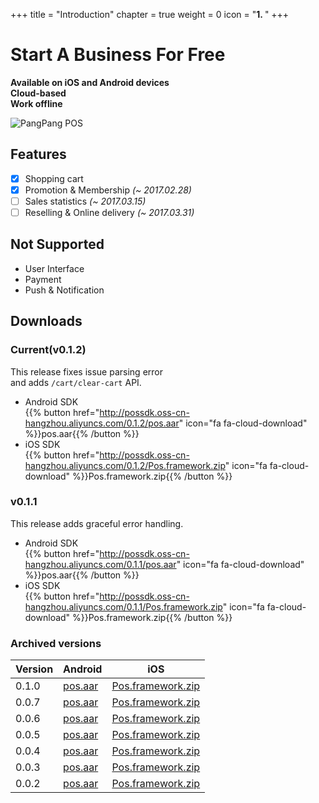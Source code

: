 +++
title = "Introduction"
chapter = true
weight = 0
icon = "<b>1. </b>"
+++

# Start A Business For Free

**Available on iOS and Android devices**  
**Cloud-based**  
**Work offline**

![PangPang POS](/images/pos.png)

## Features

- [x] Shopping cart
- [x] Promotion & Membership *(~ 2017.02.28)*
- [ ] Sales statistics *(~ 2017.03.15)*
- [ ] Reselling & Online delivery *(~ 2017.03.31)*
<!--- [ ] Legacy Interface *(~ 2017.01.15)*-->

## Not Supported

- User Interface
- Payment
- Push & Notification

## Downloads

### Current(v0.1.2)

This release fixes issue parsing error   
and adds `/cart/clear-cart` API.


- Android SDK  
  {{% button href="http://possdk.oss-cn-hangzhou.aliyuncs.com/0.1.2/pos.aar" icon="fa fa-cloud-download" %}}pos.aar{{% /button %}}
- iOS SDK  
  {{% button href="http://possdk.oss-cn-hangzhou.aliyuncs.com/0.1.2/Pos.framework.zip" icon="fa fa-cloud-download" %}}Pos.framework.zip{{% /button %}}

### v0.1.1

This release adds graceful error handling.

- Android SDK  
  {{% button href="http://possdk.oss-cn-hangzhou.aliyuncs.com/0.1.1/pos.aar" icon="fa fa-cloud-download" %}}pos.aar{{% /button %}}
- iOS SDK  
  {{% button href="http://possdk.oss-cn-hangzhou.aliyuncs.com/0.1.1/Pos.framework.zip" icon="fa fa-cloud-download" %}}Pos.framework.zip{{% /button %}}


### Archived versions

|Version|Android|iOS|
|---|---|---|
|0.1.0| [pos.aar](http://possdk.oss-cn-hangzhou.aliyuncs.com/0.1.0/pos.aar)|[Pos.framework.zip](http://possdk.oss-cn-hangzhou.aliyuncs.com/0.1.0/Pos.framework.zip)|
|0.0.7| [pos.aar](http://possdk.oss-cn-hangzhou.aliyuncs.com/0.0.7/pos.aar)|[Pos.framework.zip](http://possdk.oss-cn-hangzhou.aliyuncs.com/0.0.7/Pos.framework.zip)|
|0.0.6| [pos.aar](http://possdk.oss-cn-hangzhou.aliyuncs.com/0.0.6/pos.aar)|[Pos.framework.zip](http://possdk.oss-cn-hangzhou.aliyuncs.com/0.0.6/Pos.framework.zip)|
|0.0.5| [pos.aar](http://possdk.oss-cn-hangzhou.aliyuncs.com/0.0.5/pos.aar)|[Pos.framework.zip](http://possdk.oss-cn-hangzhou.aliyuncs.com/0.0.5/Pos.framework.zip)|
|0.0.4| [pos.aar](http://possdk.oss-cn-hangzhou.aliyuncs.com/0.0.4/pos.aar)|[Pos.framework.zip](http://possdk.oss-cn-hangzhou.aliyuncs.com/0.0.4/Pos.framework.zip)|
|0.0.3| [pos.aar](http://possdk.oss-cn-hangzhou.aliyuncs.com/0.0.3/pos.aar)|[Pos.framework.zip](http://possdk.oss-cn-hangzhou.aliyuncs.com/0.0.3/Pos.framework.zip)|
|0.0.2| [pos.aar](http://possdk.oss-cn-hangzhou.aliyuncs.com/0.0.2/pos.aar)|[Pos.framework.zip](http://possdk.oss-cn-hangzhou.aliyuncs.com/0.0.2/Pos.framework.zip)|



<!--### Inventory management

- **Items import**  
  Quickly add thousands of items using the CSV-spreadsheets.  
  Or use your own ETL tool.
- **Track Inventory**  
  Track the stock of products and their components.
- **Low stock notifications**  
  Receive daily notifications about low stock to make the necessary item orders in time.

### Employee management

- **Sales by employees**  
  Track each employee performance and take informed business decisions.
- **Smart management**  
  Information on the workload per hour allows for efficient managament of your staff.
- **Access rights**  
  Manage access to sensitive information and functions.

### Sales analytics

- **Sales trend**  
  Track the sales growth or decline compared with the previous day, week, month and promptly react to changes.
- **Popular items**  
  Sales by item analytics allows the best-selling items to be determined and therefore the right purchasing decisions can be made.
- **Shifts**  
  Identify the cash lack at the end of the shift and track employees inaccuracy or manipulations.
- **Receipts history**  
  Receipts history review allows you to monitor each transaction: sales, refunds, discounts.
- **Reports export**  
  Export sales data to the spreadsheets for detailed analysis.

---

- Discounts  
  Apply discounts to the receipt or specific items.
- Refunds  
  Refund the selected item or all items on the receipt.
- Multi Store
- Products management
  - 
- Customer management
- Inventory management
- Employee management
- Sales analytics
- Loyalty program
- Customer communication-->

